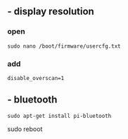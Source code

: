 ## - display resolution
### open
    sudo nano /boot/firmware/usercfg.txt
### add
    disable_overscan=1

## - bluetooth
    sudo apt-get install pi-bluetooth

sudo reboot
